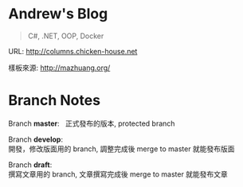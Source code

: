 # Andrew's Blog
>
> C#, .NET, OOP, Docker
>

URL: http://columns.chicken-house.net

樣板來源: http://mazhuang.org/



# Branch Notes

Branch **master**:  
正式發布的版本, protected branch

Branch **develop**:  
開發，修改版面用的 branch, 調整完成後 merge to master 就能發布版面

Branch **draft**:  
撰寫文章用的 branch, 文章撰寫完成後 merge to master 就能發布文章
